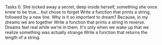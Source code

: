 Tasks
0. She locked away a secret, deep inside herself, something she once knew to be true... but chose to forget
Write a function that prints a string, followed by a new line.
 Why is it so important to dream? Because, in my dreams we are together
Write a function that prints a string in reverse.
Dreams feel real while we're in them. It's only when we wake up that we realize something was actually strange
Write a function that returns the length of a string.
